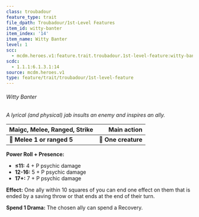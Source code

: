 ```yaml
---
class: troubadour
feature_type: trait
file_dpath: Troubadour/1st-Level Features
item_id: witty-banter
item_index: '14'
item_name: Witty Banter
level: 1
scc:
  - mcdm.heroes.v1:feature.trait.troubadour.1st-level-feature:witty-banter
scdc:
  - 1.1.1:6.1.3.1:14
source: mcdm.heroes.v1
type: feature/trait/troubadour/1st-level-feature
---
```


###### Witty Banter

*A lyrical (and physical) jab insults an enemy and inspires an ally.*

| **Maigc, Melee, Ranged, Strike** |     **Main action** |
| -------------------------------- | ------------------: |
| **📏 Melee 1 or ranged 5**       | **🎯 One creature** |

**Power Roll + Presence:**

- **≤11:** 4 + P psychic damage
- **12-16:** 5 + P psychic damage
- **17+:** 7 + P psychic damage

**Effect:** One ally within 10 squares of you can end one effect on them that is ended by a saving throw or that ends at the end of their turn.

**Spend 1 Drama:** The chosen ally can spend a Recovery.
